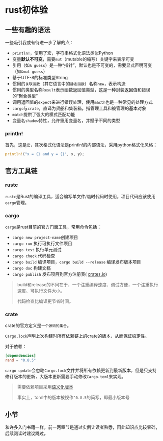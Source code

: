 # rust初体验

## 一些有趣的语法

一些吸引我或有待进一步了解的点：

- `println!`，使用了宏，字符串格式化语法类似Python
- 变量**默认不可变**，需要`mut`（mutable的缩写）关键字来表示可变
- 引用（如`& guess`）是一种“指针”，默认也是不可变的，需要显式声明可变（如`&mut guess`）
- 基于UTF-8的标准类型String
- 惯用的`关联函数`（其它语言中的`静态函数`）名称`new`，表示构造
- 惯用的类型名称`Result`表示函数返回值类型，这是一种封装返回值和错误的“聚合类型”
- 调用返回值的`expect`来进行错误处理，使用`macth`也是一种常见的处理方式
- `cargo`与`crate`，直译为货船和集装箱，指管理工具和被管理的基本对象
- `match`提供了强大的模式匹配功能
- 变量名`shadow`特性，允许重用变量名，并赋予不同的类型

### println!

首先，这是`宏`，其次格式化语法是println!的内部语法，采用python格式化风格：

```rust
println!("x = {} and y = {}", x, y);
```

## 官方工具链
### rustc

`rustc`是Rust的编译工具，适合编写单文件/临时代码时使用，项目代码应该使用`cargo`管理。

### cargo

`cargo`是rust目前的官方门面工具，常用命令包括：

- `cargo new project-name`创建项目
- `cargo run` 执行可执行文件项目
- `cargo test` 执行单元测试
- `cargo check` 代码检查
- `cargo build` 编译项目，`cargo build --release` 编译发布版本项目
- `cargo doc` 构建文档
- `cargo publish` 发布项目到官方注册表( [crates.io](https://crates.io/))

>build和release的不同在于，一个注重编译速度、调试方便，一个注重执行速度、可执行文件大小。
>
>代码检查比编译更节省时间。

### crate

crate的官方定义是`一个源码的集合`。

`Cargo.lock`声明上次构建时所有依赖链上的crate的版本，从而保证稳定性。

对于依赖：

```toml
[dependencies]
rand = "0.8.5"
```

`cargo update`会忽略`Cargo.lock`文件并将所有依赖更新到最新版本，但是只支持修订版本的更新，大版本更新需要手动修改`Cargo.toml`来实现。

>需要依赖项目采用[语义化版本](https://semver.org/lang/zh-CN/)
>
>事实上，toml中的版本被视作`^0.8.5`的简写，即最小版本号

## 小节

和许多入门书籍一样，前一两章节是通过实例让读者熟悉，因此知识点比较零碎，后续阅读时建议跳过。